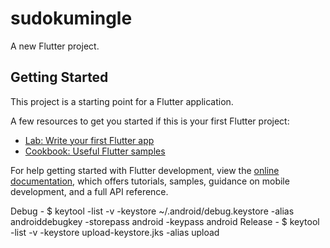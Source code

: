 # sudokumingle

A new Flutter project.

## Getting Started

This project is a starting point for a Flutter application.

A few resources to get you started if this is your first Flutter project:

- [Lab: Write your first Flutter app](https://docs.flutter.dev/get-started/codelab)
- [Cookbook: Useful Flutter samples](https://docs.flutter.dev/cookbook)

For help getting started with Flutter development, view the
[online documentation](https://docs.flutter.dev/), which offers tutorials,
samples, guidance on mobile development, and a full API reference.

Debug - $ keytool -list -v -keystore ~/.android/debug.keystore -alias androiddebugkey -storepass android -keypass android
Release - $ keytool -list -v -keystore upload-keystore.jks -alias upload 
